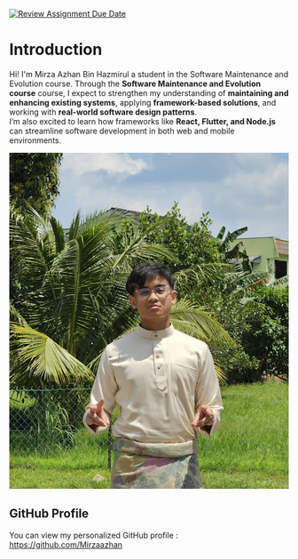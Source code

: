[![Review Assignment Due Date](https://classroom.github.com/assets/deadline-readme-button-22041afd0340ce965d47ae6ef1cefeee28c7c493a6346c4f15d667ab976d596c.svg)](https://classroom.github.com/a/LQr4ft17)
# Introduction
Hi! I'm Mirza Azhan Bin Hazmirul a student in the Software Maintenance and Evolution course. 
Through the **Software Maintenance and Evolution course** course, I expect to strengthen my understanding of **maintaining and enhancing existing systems**, applying **framework-based solutions**, and working with **real-world software design patterns**.  
I’m also excited to learn how frameworks like **React, Flutter, and Node.js** can streamline software development in both web and mobile environments.

![My Image](RAYA.jpg)  <!-- Link to the uploaded image -->

## GitHub Profile 

You can view my personalized GitHub profile : https://github.com/Mirzaazhan

